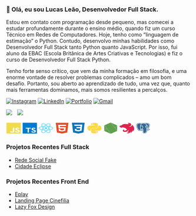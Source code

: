 ### 👋 Olá, eu sou Lucas Leão, Desenvolvedor Full Stack.
<p>
  Estou em contato com programação desde pequeno, mas comecei a estudar profundamente durante o ensino médio, quando fiz um curso Técnico em Redes de Computadores. Hoje, tenho como “linguagem de estimação” o Python. Contudo, desenvolvo minhas habilidades como Desenvolvedor Full Stack tanto Python quanto JavaScript. Por isso, fui aluno da EBAC (Escola Britânica de Artes Criativas e Tecnologias) e fiz o curso de Desenvolvedor Full Stack Python.

Tenho forte senso crítico, que vem da minha formação em filosofia, e uma enorme vontade de resolver problemas complicados – amo um bom desafio. Portanto, sou aberto ao aprendizado de tudo, uma vez que, quanto mais ferramentas dominamos, mais somos resilientes a percalços.
</p>


[![Instagram](https://img.shields.io/badge/Instagram-%23E4405F.svg?style=for-the-badge&logo=Instagram&logoColor=white)](https://instagram.com/leao_dev)  [![LinkedIn](https://img.shields.io/badge/linkedin-%230077B5.svg?style=for-the-badge&logo=linkedin&logoColor=white)](https://www.linkedin.com/in/lucas-leao-lima) [![Portfolio](https://img.shields.io/badge/Portfólio-000?style=for-the-badge&logo=about.me&logoColor=white)](https://leaodev.vercel.app/)
 [![Gmail](https://img.shields.io/badge/Gmail-D14836?style=for-the-badge&logo=gmail&logoColor=white)](mailto:lucasleaolimaa@gmail.com)
<div>
  <img style="margin-right: 10px" height="150em" src="https://github-readme-stats.vercel.app/api?username=lllleao&show_icons=true&theme=radical">
  <img height="150em" src="https://github-readme-stats.vercel.app/api/top-langs/?username=anuraghazra&layout=compact&theme=radical">
</div><br />
<div style="display: inline-block;">
    <img height="30px" width="40px" src="https://github.com/devicons/devicon/blob/master/icons/javascript/javascript-plain.svg" />
    <img height="30px" width="40px" src="https://github.com/devicons/devicon/blob/master/icons/typescript/typescript-plain.svg" />
    <img height="30px" width="40px" src="https://github.com/devicons/devicon/blob/master/icons/react/react-original.svg" />
    <img height="30px" width="40px" src="https://github.com/devicons/devicon/blob/master/icons/html5/html5-plain.svg" />
    <img height="30px" width="40px" src="https://github.com/devicons/devicon/blob/master/icons/css3/css3-plain.svg" />
    <img height="30px" width="40px" src="https://github.com/devicons/devicon/blob/master/icons/python/python-plain.svg" />
    <img height="30px" width="40px" src="https://github.com/devicons/devicon/blob/master/icons/nodejs/nodejs-plain.svg" />
    <img height="30px" width="40px" src="https://github.com/devicons/devicon/blob/master/icons/nestjs/nestjs-original.svg" />
    <img height="30px" width="40px" src="https://github.com/devicons/devicon/blob/master/icons/postgresql/postgresql-plain.svg" />
</div>

### Projetos Recentes Full Stack
<ul>
  <li>
    <a href="https://frontend-ebac-one.vercel.app/" target="_blank">Rede Social Fake</a>
  </li>
  <li>
    <a href="https://www.cidadeclipse.com" target="_blank">Cidade Eclipse</a>
  </li>
</ul>

### Projetos Recentes Front End
<ul>
  <li>
    <a href="https://eplay-three-virid.vercel.app/" target="_blank">Eplay</a>
  </li>
  <li>
    <a href="https://site-cinefilia.vercel.app/" target="_blank">Landing Page Cinefilia</a>
  </li>
  <li>
    <a href="https://lazy-fox.vercel.app/" target="_blank">Lazy Fox Design</a>
  </li>
</ul>
